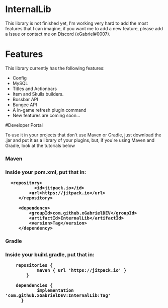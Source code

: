 # InternalLib

This library is not finished yet, I'm working very hard to add the most features that I can imagine, if you want me to add a new feature, please add a Issue or contact me on Discord (xGabriel#0007).

# Features

This library currently has the following features:

* Config
* MySQL
* Titles and Actionbars
* Item and Skulls builders.
* Bossbar API
* Bungee API
* A in-game refresh plugin command
* New features are coming soon...

#Developer Portal

To use it in your projects that don't use Maven or Gradle, just download the .jar and put it as a library of your plugins, but, if you're using Maven and Gradle, look at the tutorials below

<h3>Maven<h3>

Inside your pom.xml, put that in:
```
  <repository>
		   <id>jitpack.io</id>
	     <url>https://jitpack.io</url>
	 </repository>
    
	 <dependency>
	     <groupId>com.github.xGabrielDEV</groupId>
	     <artifactId>InternalLib</artifactId>
	     <version>Tag</version>
	 </dependency>
```

<h3>Gradle<h3>

Inside your build.gradle, put that in:

```
    repositories {
			maven { url 'https://jitpack.io' }
		}
    
    dependencies {
	        implementation 'com.github.xGabrielDEV:InternalLib:Tag'
	  }
```
